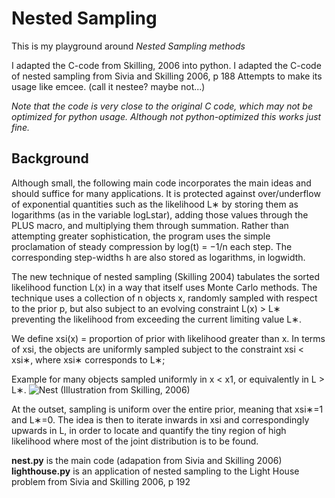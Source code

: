 Nested Sampling
===============

This is my playground around *Nested Sampling methods*

I adapted the C-code from Skilling, 2006 into python. 
I adapted the C-code of nested sampling from Sivia and Skilling 2006, p 188
Attempts to make its usage like emcee. (call it nestee? maybe not...)

*Note that the code is very close to the original C code, which may not be optimized for python usage. Although not python-optimized this works just fine.*


Background
----------

Although small, the following main code incorporates the main ideas and should
suffice for many applications. It is protected against over/underflow of
exponential quantities such as the likelihood L∗ by storing them as logarithms
(as in the variable logLstar), adding those values through the PLUS macro, and
multiplying them through summation. Rather than attempting greater
sophistication, the program uses the simple proclamation of steady compression
by log(t) = −1/n each step. The corresponding step-widths h are also stored as
logarithms, in logwidth.

The new technique of nested sampling (Skilling 2004) tabulates the sorted
likelihood function L(x) in a way that itself uses Monte Carlo methods. The
technique uses a collection of n objects x, randomly sampled with respect to the
prior p, but also subject to an evolving constraint L(x) > L∗ preventing the
likelihood from exceeding the current limiting value L∗. 

We define xsi(x) = proportion of prior with likelihood greater than x.  In terms
of xsi, the objects are uniformly sampled subject to the constraint xsi < xsi∗,
where xsi∗ corresponds to L∗; 

Example for many objects sampled uniformly in x < x1, or equivalently
in L > L∗.
![Nest](http://www.inference.phy.cam.ac.uk/bayesys/box/figs/nest.gif)
(Illustration from Skilling, 2006)

At the outset, sampling is uniform over the entire prior, meaning that xsi∗=1
and L∗=0. The idea is then to iterate inwards in xsi and correspondingly upwards
in L, in order to locate and quantify the tiny region of high likelihood where
most of the joint distribution is to be found.




**nest.py** is the main code (adapation from Sivia and Skilling 2006)
**lighthouse.py**  is an application of nested sampling to the Light House 
                        problem from Sivia and Skilling 2006, p 192

